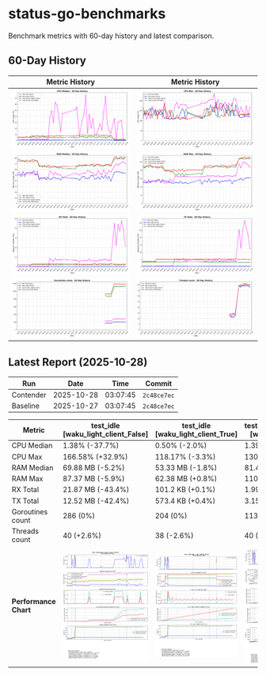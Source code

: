 # status-go-benchmarks

Benchmark metrics with 60-day history and latest comparison.

## 60-Day History

| Metric History                                                     | Metric History                                               |
|--------------------------------------------------------------------|--------------------------------------------------------------|
| ![cpu_median_history.png](docs/cpu_median_history.png)             | ![cpu_max_history.png](docs/cpu_max_history.png)             |
| ![ram_median_history.png](docs/ram_median_history.png)             | ![ram_max_history.png](docs/ram_max_history.png)             |
| ![rx_total_history.png](docs/rx_total_history.png)                 | ![tx_total_history.png](docs/tx_total_history.png)           |
| ![goroutines_count_history.png](docs/goroutines_count_history.png) | ![threads_count_history.png](docs/threads_count_history.png) |

## Latest Report (2025-10-28)

| Run       | Date       | Time     | Commit      |
|-----------|------------|----------|-------------|
| Contender | 2025-10-28 | 03:07:45 | `2c48ce7ec` |
| Baseline  | 2025-10-27 | 03:07:45 | `2c48ce7ec` |

| Metric                | test_idle<br>[waku_light_client_False]                                                                                             | test_idle<br>[waku_light_client_True]                                                                                            | test_one_to_one_messages<br>[waku_light_client_True]                                                                                                           | test_one_to_one_messages<br>[waku_light_client_False]                                                                                                            |
|-----------------------|------------------------------------------------------------------------------------------------------------------------------------|----------------------------------------------------------------------------------------------------------------------------------|----------------------------------------------------------------------------------------------------------------------------------------------------------------|------------------------------------------------------------------------------------------------------------------------------------------------------------------|
| CPU Median            | 1.38% (-37.7%)                                                                                                                     | 0.50% (-2.0%)                                                                                                                    | 1.39% (-7.2%)                                                                                                                                                  | 2.19% (+5.3%)                                                                                                                                                    |
| CPU Max               | 166.58% (+32.9%)                                                                                                                   | 118.17% (-3.3%)                                                                                                                  | 130.84% (-0.4%)                                                                                                                                                | 136.56% (+2.8%)                                                                                                                                                  |
| RAM Median            | 69.88 MB (-5.2%)                                                                                                                   | 53.33 MB (-1.8%)                                                                                                                 | 81.40 MB (+4.0%)                                                                                                                                               | 81.52 MB (+1.7%)                                                                                                                                                 |
| RAM Max               | 87.37 MB (-5.9%)                                                                                                                   | 62.38 MB (+0.8%)                                                                                                                 | 110.63 MB (+2.8%)                                                                                                                                              | 108.08 MB (-3.2%)                                                                                                                                                |
| RX Total              | 21.87 MB (-43.4%)                                                                                                                  | 101.2 KB (+0.1%)                                                                                                                 | 1.99 MB (-0.5%)                                                                                                                                                | 2.94 MB (+1.2%)                                                                                                                                                  |
| TX Total              | 12.52 MB (-42.4%)                                                                                                                  | 573.4 KB (+0.4%)                                                                                                                 | 3.15 MB (+1.1%)                                                                                                                                                | 5.21 MB (+3.5%)                                                                                                                                                  |
| Goroutines count      | 286 (0%)                                                                                                                           | 204 (0%)                                                                                                                         | 1138 (+1.0%)                                                                                                                                                   | 1184 (+0.1%)                                                                                                                                                     |
| Threads count         | 40 (+2.6%)                                                                                                                         | 38 (-2.6%)                                                                                                                       | 40 (0%)                                                                                                                                                        | 40 (0%)                                                                                                                                                          |
| **Performance Chart** | ![test_idle[waku_light_client_False]](benchmarks/20251028T030745_2c48ce7ec/test_idle[waku_light_client_False]-20251028-025952.png) | ![test_idle[waku_light_client_True]](benchmarks/20251028T030745_2c48ce7ec/test_idle[waku_light_client_True]-20251028-030126.png) | ![test_one_to_one_messages[waku_light_client_True]](benchmarks/20251028T030745_2c48ce7ec/test_one_to_one_messages[waku_light_client_True]-20251028-030700.png) | ![test_one_to_one_messages[waku_light_client_False]](benchmarks/20251028T030745_2c48ce7ec/test_one_to_one_messages[waku_light_client_False]-20251028-030411.png) |
